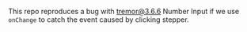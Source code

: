 This repo reproduces a bug with tremor@3.6.6 Number Input if we use `onChange` to catch the event caused by clicking stepper.
